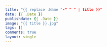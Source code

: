 ```yaml
---
title: "{{ replace .Name "-" " " | title }}"
date: {{ .Date }}
publishdate: {{ .Date }}
image: "{{ title }}.jpg"
tags: []
comments: true
layout: single
---
```

